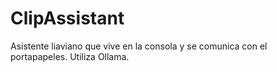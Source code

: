 # ClipAssistant
Asistente liaviano que vive en la consola y se comunica con el portapapeles. Utiliza Ollama. 
